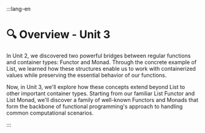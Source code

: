 :::lang-en

# 🔍 Overview - Unit 3

In Unit 2, we discovered two powerful bridges between regular functions and container types: Functor and Monad. Through the concrete example of List, we learned how these structures enable us to work with containerized values while preserving the essential behavior of our functions.

Now, in Unit 3, we'll explore how these concepts extend beyond List to other important container types. Starting from our familiar List Functor and List Monad, we'll discover a family of well-known Functors and Monads that form the backbone of functional programming's approach to handling common computational scenarios.

:::